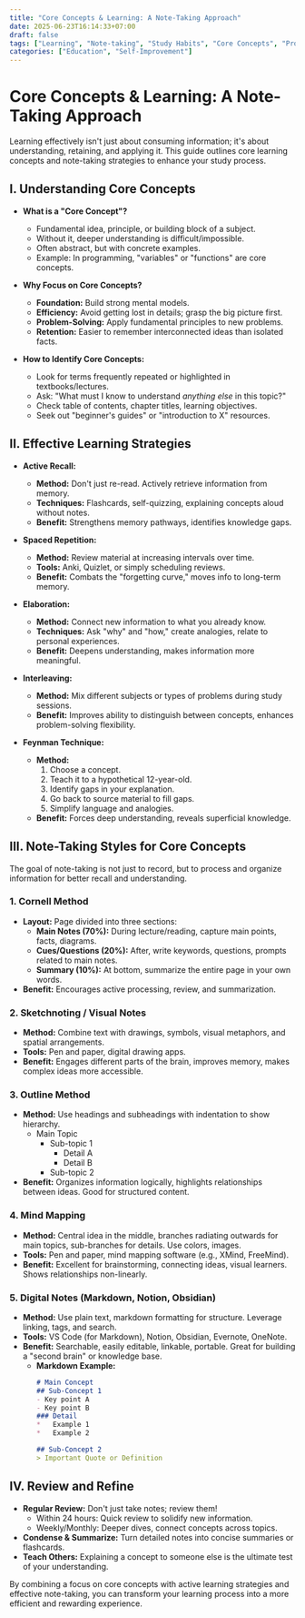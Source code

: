 ```yaml
---
title: "Core Concepts & Learning: A Note-Taking Approach"
date: 2025-06-23T16:14:33+07:00
draft: false
tags: ["Learning", "Note-taking", "Study Habits", "Core Concepts", "Productivity"]
categories: ["Education", "Self-Improvement"]
---
```


# Core Concepts & Learning: A Note-Taking Approach

Learning effectively isn't just about consuming information; it's about understanding, retaining, and applying it. This guide outlines core learning concepts and note-taking strategies to enhance your study process.

## I. Understanding Core Concepts

*   **What is a "Core Concept"?**
    *   Fundamental idea, principle, or building block of a subject.
    *   Without it, deeper understanding is difficult/impossible.
    *   Often abstract, but with concrete examples.
    *   Example: In programming, "variables" or "functions" are core concepts.

*   **Why Focus on Core Concepts?**
    *   **Foundation:** Build strong mental models.
    *   **Efficiency:** Avoid getting lost in details; grasp the big picture first.
    *   **Problem-Solving:** Apply fundamental principles to new problems.
    *   **Retention:** Easier to remember interconnected ideas than isolated facts.

*   **How to Identify Core Concepts:**
    *   Look for terms frequently repeated or highlighted in textbooks/lectures.
    *   Ask: "What must I know to understand *anything else* in this topic?"
    *   Check table of contents, chapter titles, learning objectives.
    *   Seek out "beginner's guides" or "introduction to X" resources.

## II. Effective Learning Strategies

*   **Active Recall:**
    *   **Method:** Don't just re-read. Actively retrieve information from memory.
    *   **Techniques:** Flashcards, self-quizzing, explaining concepts aloud without notes.
    *   **Benefit:** Strengthens memory pathways, identifies knowledge gaps.

*   **Spaced Repetition:**
    *   **Method:** Review material at increasing intervals over time.
    *   **Tools:** Anki, Quizlet, or simply scheduling reviews.
    *   **Benefit:** Combats the "forgetting curve," moves info to long-term memory.

*   **Elaboration:**
    *   **Method:** Connect new information to what you already know.
    *   **Techniques:** Ask "why" and "how," create analogies, relate to personal experiences.
    *   **Benefit:** Deepens understanding, makes information more meaningful.

*   **Interleaving:**
    *   **Method:** Mix different subjects or types of problems during study sessions.
    *   **Benefit:** Improves ability to distinguish between concepts, enhances problem-solving flexibility.

*   **Feynman Technique:**
    *   **Method:**
        1.  Choose a concept.
        2.  Teach it to a hypothetical 12-year-old.
        3.  Identify gaps in your explanation.
        4.  Go back to source material to fill gaps.
        5.  Simplify language and analogies.
    *   **Benefit:** Forces deep understanding, reveals superficial knowledge.

## III. Note-Taking Styles for Core Concepts

The goal of note-taking is not just to record, but to process and organize information for better recall and understanding.

### 1. Cornell Method

*   **Layout:** Page divided into three sections:
    *   **Main Notes (70%):** During lecture/reading, capture main points, facts, diagrams.
    *   **Cues/Questions (20%):** After, write keywords, questions, prompts related to main notes.
    *   **Summary (10%):** At bottom, summarize the entire page in your own words.
*   **Benefit:** Encourages active processing, review, and summarization.

### 2. Sketchnoting / Visual Notes

*   **Method:** Combine text with drawings, symbols, visual metaphors, and spatial arrangements.
*   **Tools:** Pen and paper, digital drawing apps.
*   **Benefit:** Engages different parts of the brain, improves memory, makes complex ideas more accessible.

### 3. Outline Method

*   **Method:** Use headings and subheadings with indentation to show hierarchy.
    *   Main Topic
        *   Sub-topic 1
            *   Detail A
            *   Detail B
        *   Sub-topic 2
*   **Benefit:** Organizes information logically, highlights relationships between ideas. Good for structured content.

### 4. Mind Mapping

*   **Method:** Central idea in the middle, branches radiating outwards for main topics, sub-branches for details. Use colors, images.
*   **Tools:** Pen and paper, mind mapping software (e.g., XMind, FreeMind).
*   **Benefit:** Excellent for brainstorming, connecting ideas, visual learners. Shows relationships non-linearly.

### 5. Digital Notes (Markdown, Notion, Obsidian)

*   **Method:** Use plain text, markdown formatting for structure. Leverage linking, tags, and search.
*   **Tools:** VS Code (for Markdown), Notion, Obsidian, Evernote, OneNote.
*   **Benefit:** Searchable, easily editable, linkable, portable. Great for building a "second brain" or knowledge base.
    *   **Markdown Example:**
        ```markdown
        # Main Concept
        ## Sub-Concept 1
        - Key point A
        - Key point B
        ### Detail
        *   Example 1
        *   Example 2

        ## Sub-Concept 2
        > Important Quote or Definition
        ```

## IV. Review and Refine

*   **Regular Review:** Don't just take notes; review them!
    *   Within 24 hours: Quick review to solidify new information.
    *   Weekly/Monthly: Deeper dives, connect concepts across topics.
*   **Condense & Summarize:** Turn detailed notes into concise summaries or flashcards.
*   **Teach Others:** Explaining a concept to someone else is the ultimate test of your understanding.

By combining a focus on core concepts with active learning strategies and effective note-taking, you can transform your learning process into a more efficient and rewarding experience.
